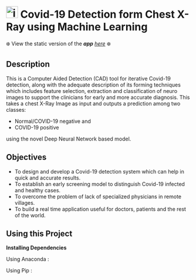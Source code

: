 # <img alingn="left" alt="icon" width="32px" src="https://img.icons8.com/cotton/64/000000/coronavirus--v3.png"/> Covid-19 Detection form Chest X-Ray using Machine Learning

:snowflake: View the static version of the _**app** [here](https://surajtc.github.io/FYP-Covid19-Detection-from-Chest-Xray/)_ :snowflake:

## Description

This is a Computer Aided Detection (CAD) tool for iterative Covid-19 detection,
along with the adequate description of its forming techniques which includes feature selection,
extraction and classification of neuro images to support the clinicians for early and more accurate
diagnosis. This takes a chest X-Ray Image as input and outputs a prediction among two classes:

* Normal/COVID-19 negative and 
* COVID-19 positive 

using the novel Deep Neural Network based model.

## Objectives

* To design and develop a Covid-19 detection system which can help in quick and accurate results.
* To establish an early screening model to distinguish Covid-19 infected and healthy cases.
* To overcome the problem of lack of specialized physicians in remote villages.
* To build a real time application useful for doctors, patients and the rest of the world.

## Using this Project

**Installing Dependencies**

Using Anaconda :

Using Pip :

